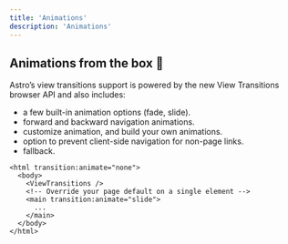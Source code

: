 ```yaml
---
title: 'Animations'
description: 'Animations'
---
```


## Animations from the box 🎉

Astro’s view transitions support is powered by the new View Transitions browser API and also includes:

- a few built-in animation options (fade, slide).
- forward and backward navigation animations.
- customize animation, and build your own animations.
- option to prevent client-side navigation for non-page links.
- fallback.

```astro
<html transition:animate="none">
  <body>
    <ViewTransitions />
    <!-- Override your page default on a single element -->
    <main transition:animate="slide">
      ...
    </main>
  </body>
</html>
```
